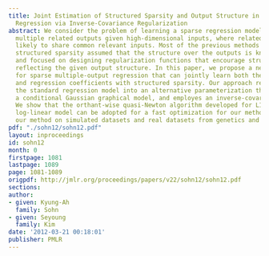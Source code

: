 ```yaml
---
title: Joint Estimation of Structured Sparsity and Output Structure in Multiple-Output
  Regression via Inverse-Covariance Regularization
abstract: We consider the problem of learning a sparse regression model for predicting
  multiple related outputs given high-dimensional inputs, where related outputs are
  likely to share common relevant inputs. Most of the previous methods for learning
  structured sparsity assumed that the structure over the outputs is known a priori,
  and focused on designing regularization functions that encourage structured sparsity
  reflecting the given output structure. In this paper, we propose a new approach
  for sparse multiple-output regression that can jointly learn both the output structure
  and regression coefficients with structured sparsity. Our approach reformulates
  the standard regression model into an alternative parameterization that leads to
  a conditional Gaussian graphical model, and employes an inverse-covariance regularization.
  We show that the orthant-wise quasi-Newton algorithm developed for L1-regularized
  log-linear model can be adopted for a fast optimization for our method. We demonstrate
  our method on simulated datasets and real datasets from genetics and finances applications.
pdf: "./sohn12/sohn12.pdf"
layout: inproceedings
id: sohn12
month: 0
firstpage: 1081
lastpage: 1089
page: 1081-1089
origpdf: http://jmlr.org/proceedings/papers/v22/sohn12/sohn12.pdf
sections: 
author:
- given: Kyung-Ah
  family: Sohn
- given: Seyoung
  family: Kim
date: '2012-03-21 00:18:01'
publisher: PMLR
---
```

